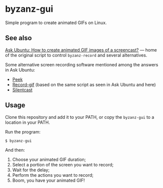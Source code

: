 # byzanz-gui

Simple program to create animated GIFs on Linux.

## See also

[Ask Ubuntu: How to create animated GIF images of a screencast?](https://askubuntu.com/questions/107726/how-to-create-animated-gif-images-of-a-screencast) — home of the original script to control `byzanz-record` and several alternatives.

Some alternative screen recording software mentioned among the answers in Ask Ubuntu:

- [Peek](https://github.com/phw/peek)
- [Record-gif](https://github.com/edouard-lopez/record-gif.sh) (based on the same script as seen in Ask Ubuntu and here)
- [Silentcast](https://github.com/colinkeenan/silentcast)

## Usage

Clone this repository and add it to your PATH, or copy the `byzanz-gui` to a
location in your PATH.

Run the program:

```console
$ byzanz-gui
```

And then:

1. Choose your animated GIF duration;
2. Select a portion of the screen you want to record;
3. Wait for the delay;
4. Perform the actions you want to record;
5. Boom, you have your animated GIF!
